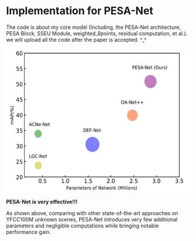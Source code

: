# Implementation for PESA-Net
The code is about my core model (Including, the PESA-Net architecture, PESA Block, SSEU Module, weighted_8points, residual computation, et al.). we will upload all the code after the paper is accepted. ^_^


<img src=https://github.com/Big-elite/PESA-Net/blob/master/Fig1.png width="538" height="392" /></div>

**PESA-Net is very effective!!!**

As shown above, comparing with other state-of-the-art approaches on YFCC100M unknown scenes, PESA-Net introduces very few additional parameters and negligible computations while bringing notable performance gain.
